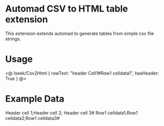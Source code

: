 # Automad CSV to HTML table extension
This extension extends automad to generate tables from simple csv file strings.

# Usage
<@ Iseek/Csv2Html { rawText: "header Cell1#Row1 celldata1", hasHeader: True } @>

# Example Data
Header cell 1;Header cell 2; Header cell 3#
Row1 celldata1;Row1 celldata2;Row1 celldata3#

